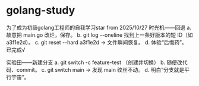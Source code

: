 # golang-study
为了成为初级golang工程师的自我学习star from 2025/10/27
时光机——回退
a. 故意把 main.go 改烂，保存。
b. git log --oneline 找到上一条好版本的短 ID（如 a3f1e2d）。
c. git reset --hard a3f1e2d → 文件瞬间恢复。
d. 体验“后悔药”。
已完成√

实验田——新建分支
a. git switch -c feature-test （创建并切换）
b. 随便改代码、commit。
c. git switch main → 发现 main 纹丝不动。
d. 明白“分支就是平行宇宙”。